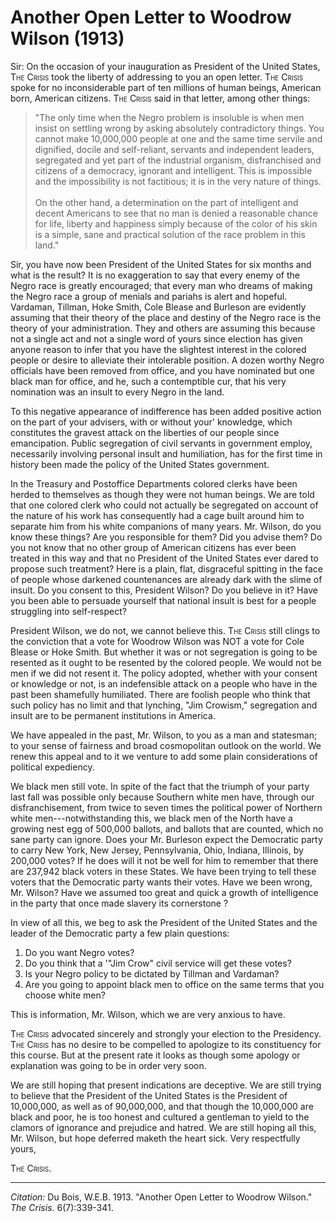 <!--
title:   Another Open Letter to Woodrow Wilson
author:  Du Bois, W.E.B.
journal: The Crisis
year:    1913
volume:  6
issue:   7
pages:   339-341
-->
# Another Open Letter to Woodrow Wilson (1913)

Sir: On the occasion of your inauguration as President of the United States, <span style="font-variant:small-caps;">The Crisis</span> took the liberty of addressing to you an open letter. <span style="font-variant:small-caps;">The Crisis</span> spoke for no inconsiderable part of ten millions of human beings, American born, American citizens. <span style="font-variant:small-caps;">The Crisis</span> said in that letter, among other things: 

> "The only time when the Negro problem is insoluble is when men insist on settling wrong by asking absolutely contradictory things. You cannot make 10,000,000 people at one and the same time servile and dignified, docile and self-reliant, servants and independent leaders, segregated and yet part of the industrial organism, disfranchised and citizens of a democracy, ignorant and intelligent. This is impossible and the impossibility is not factitious; it is in the very nature of things.     
> &nbsp;     
> On the other hand, a determination on the part of intelligent and decent Americans to see that no man is denied a reasonable chance for life, liberty and happiness simply because of the color of his skin is a simple, sane and practical solution of the race problem in this land."

Sir, you have now been President of the United States for six months and what is the result? It is no exaggeration to say that every enemy of the Negro race is greatly encouraged; that every man who dreams of making the Negro race a group of menials and pariahs is alert and hopeful. Vardaman, Tillman, Hoke Smith, Cole Blease and Burleson are evidently assuming that their theory of the place and destiny of the Negro race is the theory of your administration. They and others are assuming this because not a single act and not a single word of yours since election has given anyone reason to infer that you have the slightest interest in the colored people or desire to alleviate their intolerable position. A dozen worthy Negro officials have been removed from office, and you have nominated but one black man for office, and he, such a contemptible cur, that his very nomination was an insult to every Negro in the land. 

To this negative appearance of indifference has been added positive action on the part of your advisers, with or without your' knowledge, which constitutes the gravest attack on the liberties of our people since emancipation. Public segregation of civil servants in government employ, necessarily involving personal insult and humiliation, has for the first time in history been made the policy of the United States government. 

In the Treasury and Postoffice Departments colored clerks have been herded to themselves as though they were not human beings. We are told that one colored clerk who could not actually be segregated on account of the nature of his work has consequently had a cage built around him to separate him from his white companions of many years. Mr. Wilson, do you know these things? Are you responsible for them? Did you advise them? Do you not know that no other group of American citizens has ever been treated in this way and that no President of the United States ever dared to propose such treatment? Here is a plain, flat, disgraceful spitting in the face of people whose darkened countenances are already dark with the slime of insult. Do you consent to this, President Wilson? Do you believe in it? Have you been able to persuade yourself that national insult is best for a people struggling into self-respect? 

President Wilson, we do not, we cannot believe this. <span style="font-variant:small-caps;">The Crisis</span> still clings to the conviction that a vote for Woodrow Wilson was NOT a vote for Cole Blease or Hoke Smith. But whether it was or not segregation is going to be resented as it ought to be resented by the colored people. We would not be men if we did not resent it. The policy adopted, whether with your consent or knowledge or not, is an indefensible attack on a people who have in the past been shamefully humiliated. There are foolish people who think that such policy has no limit and that lynching, "Jim Crowism," segregation and insult are to be permanent institutions in America. 

We have appealed in the past, Mr. Wilson, to you as a man and statesman; to your sense of fairness and broad cosmopolitan outlook on the world. We renew this appeal and to it we venture to add some plain considerations of political expediency. 

We black men still vote. In spite of the fact that the triumph of your party last fall was possible only because Southern white men have, through our disfranchisement, from twice to seven times the political power of Northern white men---notwithstanding this, we black men of the North have a growing nest egg of 500,000 ballots, and ballots that are counted, which no sane party can ignore. Does your Mr. Burleson expect the Democratic party to carry New York, New Jersey, Pennsylvania, Ohio, Indiana, Illinois, by 200,000 votes? If he does will it not be well for him to remember that there are 237,942 black voters in these States. We have been trying to tell these voters that the Democratic party wants their votes. Have we been wrong, Mr. Wilson? Have we assumed too great and quick a growth of intelligence in the party that once made slavery its cornerstone ? 

In view of all this, we beg to ask the President of the United States and the leader of the Democratic party a few plain questions: 

1. Do you want Negro votes? 
2. Do you think that a '"Jim Crow" civil service will get these votes? 
3. Is your Negro policy to be dictated by Tillman and Vardaman? 
4. Are you going to appoint black men to office on the same terms that you choose white men? 

This is information, Mr. Wilson, which we are very anxious to have. 

<span style="font-variant:small-caps;">The Crisis</span> advocated sincerely and strongly your election to the Presidency. <span style="font-variant:small-caps;">The Crisis</span> has no desire to be compelled to apologize to its constituency for this course. But at the present rate it looks as though some apology or explanation was going to be in order very soon. 

We are still hoping that present indications are deceptive. We are still trying to believe that the President of the United States is the President of 10,000,000, as well as of 90,000,000, and that though the 10,000,000 are black and poor, he is too honest and cultured a gentleman to yield to the clamors of ignorance and prejudice and hatred. We are still hoping all this, Mr. Wilson, but hope deferred maketh the heart sick. Very respectfully yours, 

<span style="font-variant:small-caps;">The Crisis</span>. 

_________________
*Citation:* Du Bois, W.E.B. 1913. "Another Open Letter to Woodrow Wilson." *The Crisis*. 6(7):339-341.
